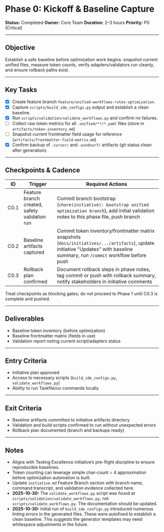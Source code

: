 # Phase 0: Kickoff & Baseline Capture

**Status:** Completed
**Owner:** Core Team
**Duration:** 2–3 hours
**Priority:** P0 (Critical)

---

## Objective

Establish a safe baseline before optimization work begins: snapshot current unified files, measure token counts, verify adapters/validators run cleanly, and ensure rollback paths exist.

---

## Key Tasks

- [x] Create feature branch `feature/unified-workflows-rules-optimization`.
- [x] Capture `scripts/build_ide_configs.py` output and establish a clean baseline.
- [x] Run `scripts/validation/validate_workflows.py` and confirm no failures.
- [ ] Collect raw token metrics for all `.unified/**/*.yaml` files (store in `artifacts/token-inventory.md`)
- [ ] Snapshot current frontmatter field usage for reference (`artifacts/frontmatter-field-matrix.md`)
- [x] Confirm backup of `.cursor/` and `.windsurf/` artifacts (git status clean after generation).

---

## Checkpoints & Cadence

| ID | Trigger | Required Actions |
|----|---------|------------------|
| C0.1 | Feature branch created, safety validation run | Commit branch bootstrap (`chore(initiative): bootstrap unified optimization branch`), add initial validation notes to this phase file, push branch |
| C0.2 | Baseline artifacts captured | Commit token inventory/frontmatter matrix snapshots (`docs/initiatives/.../artifacts`), update initiative "Updates" with baseline summary, run `/commit` workflow before push |
| C0.3 | Rollback plan confirmed | Document rollback steps in phase notes, tag commit or push with rollback summary, notify stakeholders in initiative comments |

Treat checkpoints as blocking gates; do not proceed to Phase 1 until C0.3 is complete and pushed.

---

## Deliverables

- Baseline token inventory (before optimization)
- Baseline frontmatter matrix (fields in use)
- Validation report noting current script/adapters status

---

## Entry Criteria

- Initiative plan approved
- Access to necessary scripts (`build_ide_configs.py`, `validate_workflows.py`)
- Ability to run Taskfile/uv commands locally

---

## Exit Criteria

- Baseline artifacts committed to initiative artifacts directory
- Validation and build scripts confirmed to run without unexpected errors
- Rollback plan documented (branch and backups ready)

---

## Notes

- Aligns with Testing Excellence initiative’s pre-flight discipline to ensure reproducible baselines.
- Token counting can leverage simple char-count ÷ 4 approximation before optimization automation is built.
- Update `initiative.md` Feature Branch section with branch name, command transcript, and validation evidence collected here.
- **2025-10-30:** The `validate_workflows.py` script was found at `scripts/validation/validate_workflows.py`, not `scripts/validate_workflows.py`. The documentation should be updated.
- **2025-10-30:** Initial run of `build_ide_configs.py` introduced numerous linting errors in the generated files. These were autofixed to establish a clean baseline. This suggests the generator templates may need whitespace adjustments in the future.
